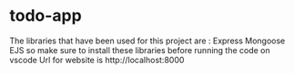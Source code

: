 # todo-app
The libraries that have been used for this project are :
Express
Mongoose
EJS
so make sure to install these libraries before running the code on vscode
Url for website is http://localhost:8000
